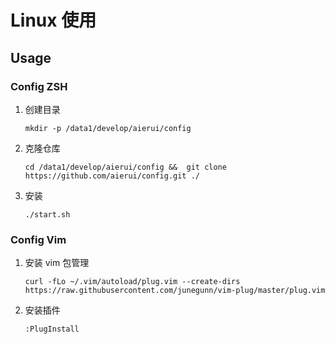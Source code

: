 # Linux 使用

## Usage


### Config ZSH

1. 创建目录
    ```
    mkdir -p /data1/develop/aierui/config
    ```
2. 克隆仓库
    ```
    cd /data1/develop/aierui/config &&  git clone https://github.com/aierui/config.git ./
    ```
3. 安装
    ```
    ./start.sh
    ```

### Config Vim

1. 安装 vim 包管理
   ```
   curl -fLo ~/.vim/autoload/plug.vim --create-dirs  https://raw.githubusercontent.com/junegunn/vim-plug/master/plug.vim 
   ```
2. 安装插件
    ```
    :PlugInstall
    ```